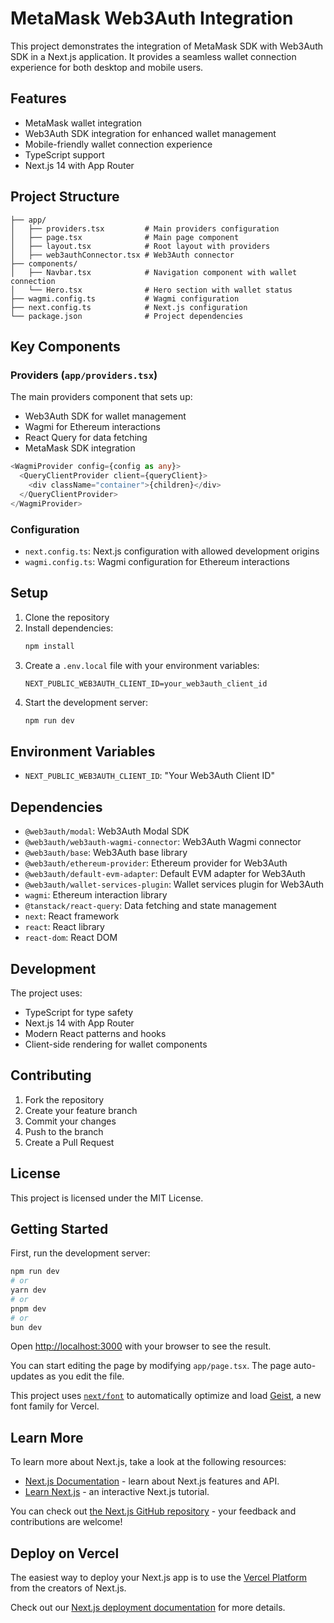 # MetaMask Web3Auth Integration

This project demonstrates the integration of MetaMask SDK with Web3Auth SDK in a Next.js application. It provides a seamless wallet connection experience for both desktop and mobile users.

## Features

- MetaMask wallet integration
- Web3Auth SDK integration for enhanced wallet management
- Mobile-friendly wallet connection experience
- TypeScript support
- Next.js 14 with App Router

## Project Structure

```
├── app/
│   ├── providers.tsx         # Main providers configuration
│   ├── page.tsx              # Main page component
│   ├── layout.tsx            # Root layout with providers
│   ├── web3authConnector.tsx # Web3Auth connector
├── components/
│   ├── Navbar.tsx            # Navigation component with wallet connection
│   └── Hero.tsx              # Hero section with wallet status
├── wagmi.config.ts           # Wagmi configuration
├── next.config.ts            # Next.js configuration
└── package.json              # Project dependencies
```

## Key Components

### Providers (`app/providers.tsx`)

The main providers component that sets up:

- Web3Auth SDK for wallet management
- Wagmi for Ethereum interactions
- React Query for data fetching
- MetaMask SDK integration

```typescript
<WagmiProvider config={config as any}>
  <QueryClientProvider client={queryClient}>
    <div className="container">{children}</div>
  </QueryClientProvider>
</WagmiProvider>
```

### Configuration

- `next.config.ts`: Next.js configuration with allowed development origins
- `wagmi.config.ts`: Wagmi configuration for Ethereum interactions

## Setup

1. Clone the repository
2. Install dependencies:
   ```bash
   npm install
   ```
3. Create a `.env.local` file with your environment variables:
   ```
   NEXT_PUBLIC_WEB3AUTH_CLIENT_ID=your_web3auth_client_id
   ```
4. Start the development server:
   ```bash
   npm run dev
   ```

## Environment Variables

- `NEXT_PUBLIC_WEB3AUTH_CLIENT_ID`: "Your Web3Auth Client ID"

## Dependencies

- `@web3auth/modal`: Web3Auth Modal SDK
- `@web3auth/web3auth-wagmi-connector`: Web3Auth Wagmi connector
- `@web3auth/base`: Web3Auth base library
- `@web3auth/ethereum-provider`: Ethereum provider for Web3Auth
- `@web3auth/default-evm-adapter`: Default EVM adapter for Web3Auth
- `@web3auth/wallet-services-plugin`: Wallet services plugin for Web3Auth
- `wagmi`: Ethereum interaction library
- `@tanstack/react-query`: Data fetching and state management
- `next`: React framework
- `react`: React library
- `react-dom`: React DOM

## Development

The project uses:

- TypeScript for type safety
- Next.js 14 with App Router
- Modern React patterns and hooks
- Client-side rendering for wallet components

## Contributing

1. Fork the repository
2. Create your feature branch
3. Commit your changes
4. Push to the branch
5. Create a Pull Request

## License

This project is licensed under the MIT License.

## Getting Started

First, run the development server:

```bash
npm run dev
# or
yarn dev
# or
pnpm dev
# or
bun dev
```

Open [http://localhost:3000](http://localhost:3000) with your browser to see the result.

You can start editing the page by modifying `app/page.tsx`. The page auto-updates as you edit the file.

This project uses [`next/font`](https://nextjs.org/docs/app/building-your-application/optimizing/fonts) to automatically optimize and load [Geist](https://vercel.com/font), a new font family for Vercel.

## Learn More

To learn more about Next.js, take a look at the following resources:

- [Next.js Documentation](https://nextjs.org/docs) - learn about Next.js features and API.
- [Learn Next.js](https://nextjs.org/learn) - an interactive Next.js tutorial.

You can check out [the Next.js GitHub repository](https://github.com/vercel/next.js) - your feedback and contributions are welcome!

## Deploy on Vercel

The easiest way to deploy your Next.js app is to use the [Vercel Platform](https://vercel.com/new?utm_medium=default-template&filter=next.js&utm_source=create-next-app&utm_campaign=create-next-app-readme) from the creators of Next.js.

Check out our [Next.js deployment documentation](https://nextjs.org/docs/app/building-your-application/deploying) for more details.
